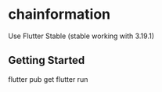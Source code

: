# chainformation

Use Flutter Stable (stable working with 3.19.1)

## Getting Started
flutter pub get
flutter run

